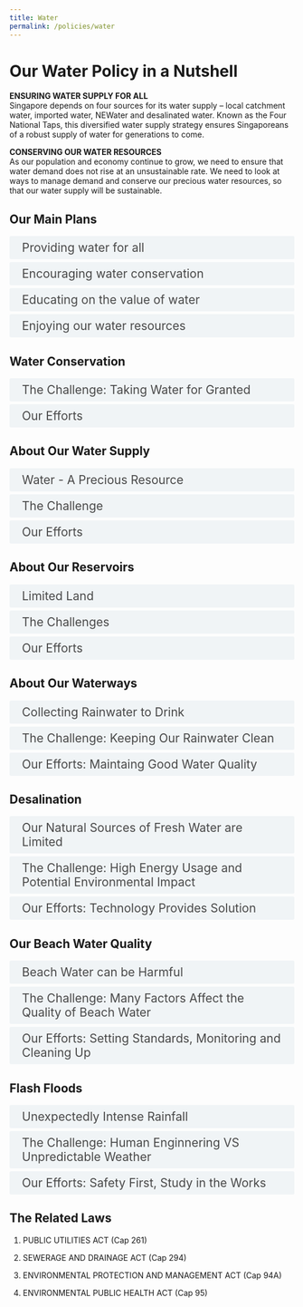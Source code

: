 ```yaml
---
title: Water
permalink: /policies/water
---
```


<style>

input {
	display: none;
}
label {
	display: block;
	padding: 8px 22px;
	margin: 0 0 5px 0;
	cursor: pointor;
	background: #F0F4F6;
	border-radius: 3px;
	color: #484848;
	transition: ease .5s;
	font-size: 1.5em;
}

label:hover {
	background: #4a96b0;
	color: #FFF;
}

.accordion-content {
	/* background: #E2E5F6; */
	padding: 10px 0px 30px 30px;
	/* border: 1px solid #484848; */
	margin: 0 0 1px 0;
	border-radius: 3px;
}

input + label + .accordion-content {
	display: none;
}

input:checked + label + .accordion-content {
	display: none;
}

input:checked + label + .accordion-content {
	display: block;
}

</style>
<!-- End of accordion -->

<div class="container">

<h1><b>Our Water Policy in a Nutshell</b></h1>

<p><strong>ENSURING WATER SUPPLY FOR ALL</strong><br>	Singapore depends on four sources for its water supply – local catchment water, imported water, NEWater and desalinated water. Known as the Four National Taps, this diversified water supply strategy ensures Singaporeans of a robust supply of water for generations to come.</p>

<p><strong>CONSERVING OUR WATER RESOURCES</strong><br>  As our population and economy continue to grow, we need to ensure that water demand does not rise at an unsustainable rate. We need to look at ways to manage demand and conserve our precious water resources, so that our water supply will be sustainable.</p>  


<h2 id="our-main-plans">Our Main Plans</h2>
<div>
	<input type="checkbox" id="title1"  /><label for="title1">Providing water for all</label>
	<div class="accordion-content">
		<p>We ensure that potable water that is well within the Environmental Public Health (Water Suitable for Drinking) Regulations 2019 and World Health Organisation (WHO) Guidelines for drinking water quality is available to all in Singapore.</p>
		<p>We rely on our Four National Taps to help ensure that our supply remains robust and sustainable at all times. In particular, NEWater and desalinated water are weather-resilient water sources and will help Singapore better cope with the threat of climate change.</p>
	</div>
	<input type="checkbox" id="title2"  /><label for="title2">Encouraging water conservation</label>
	<div class="accordion-content">
		<p>On top of securing supply, we seek to reduce water consumption of both households and non-domestic sectors. We actively promote the use of water-efficient household fittings and appliances and continue to work with various non-domestic sectors to manage their water demand.</p>
	</div>
	<input type="checkbox" id="title3"  /><label for="title3">Educating on the value of water</label>
	<div class="accordion-content">
		<p>We encourage the community to improve their water-using habits and educate them on the implications of living in water catchment areas.</p>
	</div>
	<input type="checkbox" id="title4"  /><label for="title4">Enjoying our water resources</label>
	<div class="accordion-content">
		<p>Our water resources also provide recreational spaces. Singaporeans are encouraged to take ownership of them while enjoying these resources.</p>
	</div>
</div>

<a id="water-conservation"></a>

<h2>Water Conservation</h2>
<div>
	<input type="checkbox" id="title6"  /><label for="title6">The Challenge: Taking Water for Granted</label>
	<div class="accordion-content">
		<p><em>Increasing Demand and Climate Change</em></p>
		<p>The demand for water is expected to almost double in the next 40 years - a result of projected increases in industrial activity and population growth. Coupled with the uncertainty of weather patterns in the face of climate change, we cannot take it for granted that we will always have enough water.</p>
		<p><em>Wasteful Habits</em></p>
		<p>In Singapore, we are lucky to have easy access to clean water from the taps. However, this also makes it easy for us to end up using more water than we really need. When clean water comes at the turn of a tap, it is easy to waste water without noticing.</p>
		<p><em>Unrepaired Leaks</em></p>
		<p>Water wastage from pipes or water appliances often goes unnoticed as well. Loose tap fittings, malfunctioning toilet cisterns and leaking water pipes can all lead to a huge waste of water.</p>
		<p>For instance, a typical leak from a kitchen can amount to 10,000 litres per year, which is over 6600 large bottles.</p>
	</div>
	<input type="checkbox" id="title7"  /><label for="title7">Our Efforts</label>
	<div class="accordion-content">
		<p><em>Steady Reduction in Water Consumption</em></p>
		<p>Through PUB's long-term efforts in water conservation, Singapore's per capita household water consumption dropped from 165 litres per day in 2000 to 141 litres per day in 2019. We aim to reduce it to 130 litres per day by 2030.</p>
		<p><em>Water Conservation Education and Outreach</em></p>
		<p>PUB conducts community outreach efforts to raise awareness. The annual Water Conservation Awareness Programme sends volunteers to households with high water consumption to install water saving devices and share water saving tips. Participating households save up to 5% of their monthly water consumption. PUB’s 10% Challenge benefits the non-domestic sector by encouraging businesses to cut down 10% of their monthly water consumption, which also lowers their operational costs.</p>
		<p><em>Preventing and Detecting Leaks</em></p>
		<p>PUB replaces ageing water mains and pipes over the years to minimise leaks. Regular checks are also conducted on water meter readings to spot leaks.</p>
		<p><em>Pricing Value to Reflect Its True Value</em></p>
		<p>The use  of sound economic principles in pricing water is important to keep demand and supply in balance. Under-pricing water leads to over-consumption. As such, the price of water in Singapore comprises what is needed to recover the cost of production and supply and a Water Conservation Tax to reflect the scarcity of water and the importance of conserving it.</p>
		<p><em>Funding Water Efficient Measures</em></p>
		<p>PUB’s Water Efficiency Fund (WEF) co-funds organisations, companies and community groups to implement water saving initiatives.</p>
	</div>
</div>

<a id="water-supply"></a>

<h2>About Our Water Supply</h2>
<div>
	<input type="checkbox" id="title8"  /><label for="title8">Water - A Precious Resource</label>
	<div class="accordion-content">
		<p>A sunny island set in the sea, Singapore depends  on rain as a natural source of water. We receive plenty of rain but we are constrained by our land area which limits our storage space for water. Singapore has NO large rivers, natural springs or glaciers.</p>
	</div>
	<input type="checkbox" id="title9"  /><label for="title9">The Challenge</label>
	<div class="accordion-content">
		<p>Through careful planning, we have been able to grow our water supply to meet our needs over the years. Nevertheless, we have to continue planning ahead, innovating and investing in research and development.</p>
		<p>Water demand is expected to almost double over the next 40 years.</p>
		<p>To meet this growing need, we have to tap on new sources of water and look into more efficient treatment processes.</p>
	</div>
	<input type="checkbox" id="title10"  /><label for="title10">Our Efforts</label>
	<div class="accordion-content">
		<p>The total number of reservoirs in Singapore is 17. Together with the Marina Reservoir, they increase the water catchment areas from half to two-thirds of Singapore.</p>
		<p>The reservoirs are accompanied by 32 major rivers and more than 7000km of canals and drains for our water supply.</p>
	</div>
</div>

<a id="reservoirs"></a>

<h2>About Our Reservoirs</h2>
<div>
	<input type="checkbox" id="title11"  /><label for="title11">Limited Land</label>
	<div class="accordion-content">
		<p>In land scarce Singapore, we have limited land to collect and store rainwater.</p>
		<p>To make the best use of the rainfall we receive, the water catchment area in Singapore has been progressively expanded over the years. An extensive network of drains, canals, rivers and storm water ponds collects and channels rainwater to our reservoirs for storage.</p>
	</div>
	<input type="checkbox" id="title12"  /><label for="title12">The Challenges</label>
	<div class="accordion-content">
		<p><em>Difficult to Create New Reservoirs</em></p>
		<p>All major estuaries in Singapore have already been dammed up to create reservoirs. While we still have some untapped streams and rivulets near the coastline, they are too small to dam up as reservoirs.</p>
		<p><em>Rainfall Patterns are Unpredictable</em></p>
		<p>Climate change may affect rainfall patterns. This makes it difficult to make plans to meet the water needs of our population and economy.</p>
		<p><em>Possible Pollution from Urban Development</em></p>
		<p>Singapore’s small size means that much of our urban development is near or within water catchment areas. Many human activities produce pollutants that can be carried via the drainage system into our reservoirs when it rains.</p>
	</div>
	<input type="checkbox" id="title13"  /><label for="title13">Our Efforts</label>
	<div class="accordion-content">
		<p><em>Making Our Reservoirs Versatile</em></p>
		<p>Apart from serving as water collection and storage spaces, our reservoirs also provide valuable recreational space.</p>
		<p>Some reservoirs are now open to a variety of water sports such as canoeing, dragon-boating, kayaking and sailing.</p>
		<p><em>Keeping Our Water Clean</em></p>
		<p>We have put in place measures to keep our reservoirs clean. For example, an underground wall was built along the former Lorong Halus landfill, which forms part of the bank of Serangoon Reservoir. The wall prevents water from the landfill from seeping into the reservoir. Instead, this water is collected and treated on-site by passing them through specially selected reed beds and ponds, before it is discharged into the sewerage system.</p>
		<p><em>Seeking Cooperation from Public and Private Sectors</em></p>
		<p>We rely on everyone to help keep our water clean. Construction companies have to ensure that soil does not get washed into our drains from worksites and factories have to ensure that waste chemicals are not discharged into our drains. Individuals also have to help keep our drains, rivers and reservoirs clean by not littering.</p>
	</div>
</div>

<a id="waterways"></a>

<h2>About Our Waterways</h2>
<div>
	<input type="checkbox" id="title14"  /><label for="title14">Collecting Rainwater to Drink</label>
	<div class="accordion-content">
		<p>Rainwater is an important source of water for Singapore and forms one of our Four National Taps.</p>
		<p>Two-thirds of Singapore is currently water catchment area. Rainwater that falls within the water catchments is collected and channelled via a network of drains and stormwater canals to one of our 17 reservoirs for storage before being treated for potable use.</p>
	</div>
	<input type="checkbox" id="title15"  /><label for="title15">The Challenge: Keeping Our Rainwater Clean</label>
	<div class="accordion-content">
		<p>While we have separate systems to collect rainwater and used water, it is still a challenge to keep the rainwater we collect clean.</p>
		<p>The increasingly urbanised nature of our water catchment areas means that rainwater runoff is at increasing risk of being polluted by things such as oil and silt.</p>
		<p>Urbanisation also makes our waterways and reservoirs more accessible, exposing them to inconsiderate actions such as littering.</p>
		<p>Contamination makes it more costly to process and supply clean water to our taps.</p>
	</div>
	<input type="checkbox" id="title16"  /><label for="title16">Our Efforts: Maintaing Good Water Quality</label>
	<div class="accordion-content">
		<p>Our waterways are cleaned regularly. We use float booms and litter traps to prevent litter from entering our reservoirs. Beyond this, everyone has a part to play in keeping our waterways clean and free from pollutants.</p>
		<p><em>Working Closely with Industries</em></p>
		<p>PUB puts in place regulations for industry players to ensure that waste is properly disposed and substances such as silt and chemicals are not washed into waterways.</p>
		<p><em>ABC Waters Programme</em></p>
		<p>Our waterways and reservoirs have been transformed under PUB’s Active, Beautiful, Clean (ABC) Waters Programme into recreational spaces which people can value and enjoy. Certain design features such as plants can also help to clean the rainwater in our waterways.</p>
	</div>
</div>

<a id="desalination"></a>

<h2>Desalination</h2>
<div>
	<input type="checkbox" id="title17"  /><label for="title17">Our Natural Sources of Fresh Water are Limited</label>
	<div class="accordion-content">
		<p>Desalination is the removal of dissolved salt and minerals from seawater to make it potable.</p>
		<p>Technological advances have made it viable for Singapore to use desalination as one of our Four National Taps since 2005. In Singapore, desalination is done through a process called reverse osmosis, which separates water from dissolved salts and minerals. As desalination is not dependent on rainfall, it makes our water supply more stable regardless of weather conditions.</p>
	</div>
	<input type="checkbox" id="title18"  /><label for="title18">The Challenge: High Energy Usage and Potential Environmental Impact</label>
	<div class="accordion-content">
		<p><em>Desalinated Water is Costly</em></p>
		<p>Compared to treating rainwater to produce potable water, desalination is more energy-intensive and relies on advanced membrane technology. This makes desalination a relatively expensive option.</p>
	</div>
	<input type="checkbox" id="title19"  /><label for="title19">Our Efforts: Technology Provides Solution</label>
	<div class="accordion-content">
		<p>To ensure that our desalination processes are as energy-efficient as possible, reverse osmosis membrane technology is used as it is reliable and efficient. We are continuously seeking to reduce the energy consumption of desalination through investments in research and development.</p>
		<p><em>Limiting The Impact On The Marine Environment</em></p>
		<p>We closely monitor the quality of sea water surrounding our desalination plants to make sure there is minimal impact on the marine environment.</p>
	</div>
</div>

<a id="beach-water-quality"></a>

<h2>Our Beach Water Quality</h2>
<div>
	<input type="checkbox" id="title20"  /><label for="title20">Beach Water can be Harmful</label>
	<div class="accordion-content">
		<p>Beach water is vulnerable to contamination from pollutants. During water activities at the beach, we will come into contact with seawater and may ingest it accidentally. Should the water quality be poor or contaminated this may lead to gastrointestinal and respiratory illness.</p>
	</div>
	<input type="checkbox" id="title21"  /><label for="title21">The Challenge: Many Factors Affect the Quality of Beach Water</label>
	<div class="accordion-content">
		<p>Many sources of pollution to monitor: Minor leakage from older sewers, Sea Animals and Discharges from moored vessels</p>
		<p><em>Changing Tides Present Different Challenges</em></p>
		<p>While our beaches are cleaned regularly, changing tidal conditions make the task more challenging. During the north-east and south-west monsoons, more floating refuse and debris is washed ashore from the open sea. This requires greater effort in removal.</p>
		<p><em>Beach Goers Must Play Their Part</em></p>
		<p>While beach goers enjoy their time at the beach, they should take care not to leave rubbish behind when they leave, which could contribute to the pollution of beach water.</p>
	</div>
	<input type="checkbox" id="title22"  /><label for="title22">Our Efforts: Setting Standards, Monitoring and Cleaning Up</label>
	<div class="accordion-content">
		<p>Water samples are collected and tested by NEA weekly at monitored recreational beaches. These tests help ensure that our beach water quality meets our recreational water quality guidelines.</p>
		<p>Singapore's recreational water quality guidelines are adopted from World Health Organisation guidelines for Safe Recreational Waters. The local guidelines were established in 2008 after a careful study of the WHO guidelines, analysis of data gathered over a few years, and consultation and collaboration with other relevant agencies.</p>
		<p>NEA also has regular cleaning regimes for our beaches.</p>
		<p><em>High Standards Upheld</em></p>
		<p>For the past few years, five out of six recreational beaches monitored by NEA were assessed to be suitable for primary contact activities such as swimming and wakeboarding.</p>
		<p>The water quality at Pasir Ris beach did not meet the recreational water guidelines in the past but has since improved in 2011 to achieve the 'Good' standard.</p>
		<p>Since 27 Jan 2012, Pasir Ris beach has joined five other popular recreational beaches where the water quality is suitable for beach goers and water activities.</p>
	</div>
</div>

<a id="flash-floods"></a>

<h2>Flash Floods</h2>
<div>
	<input type="checkbox" id="title23"  /><label for="title23">Unexpectedly Intense Rainfall</label>
	<div class="accordion-content">
		<p>We have an extensive drainage system comprising 8,000km of drains, rivers and canals that channel rainwater to our reservoirs or the sea. Most times, our drains are able to cope with the rain that we receive. However, intense bouts of rainfall can sometimes exceed the capacity that the drains are designed for, resulting in flash floods. These floods are localised and generally subside in under an hour.</p>
	</div>
	<input type="checkbox" id="title24"  /><label for="title24">The Challenge: Human Enginnering VS Unpredictable Weather </label>
	<div class="accordion-content">
		<p><em>Reviewing Our Drainage System</em></p>
		<p>In recent years, weather and rainfall patterns have become increasingly unpredictable. While our drainage system has served us well for decades, we need to examine our options carefully to see how else we can expand or improve on it to cope with these new challenges.</p>
		<p><em>Preparing Ourselves Against Damage</em></p>
		<p>The Ministry recognises that flash floods can be very disruptive. We have put in place measures to protect human safety as well as work with building and property owners to ensure that their premises have sufficient flood protection to limit the dangers.</p>
	</div>
	<input type="checkbox" id="title25"  /><label for="title25">Our Efforts: Safety First, Study in the Works</label>
	<div class="accordion-content">
		<p><em>Safety A Top Concern</em></p>
		<p>The Ministry has made human safety top priority. We have installed railings at more open drains, especially in flood-prone and low-lying areas, among other measures to protect public safety.</p>
		
		<p><em>Flood Prone Areas Reduced</em></p>
		<p>Despite increased urbanisation - which increases the likelihood of flooding, we have greatly reduced flood prone areas. Through ongoing drainage improvement works, PUB has further reduced flood prone areas to less than 30 ha in 2023.</p>
	</div>
</div>

<h2>The Related Laws</h2>
<ol>
	<li><p>PUBLIC UTILITIES ACT (Cap 261)</p>
	</li>
	<li><p>SEWERAGE AND DRAINAGE ACT (Cap 294)</p>
	</li>
	<li><p>ENVIRONMENTAL PROTECTION AND MANAGEMENT ACT (Cap 94A)</p>
	</li>
	<li><p>ENVIRONMENTAL PUBLIC HEALTH ACT (Cap 95)</p>
	</li>
</ol>
